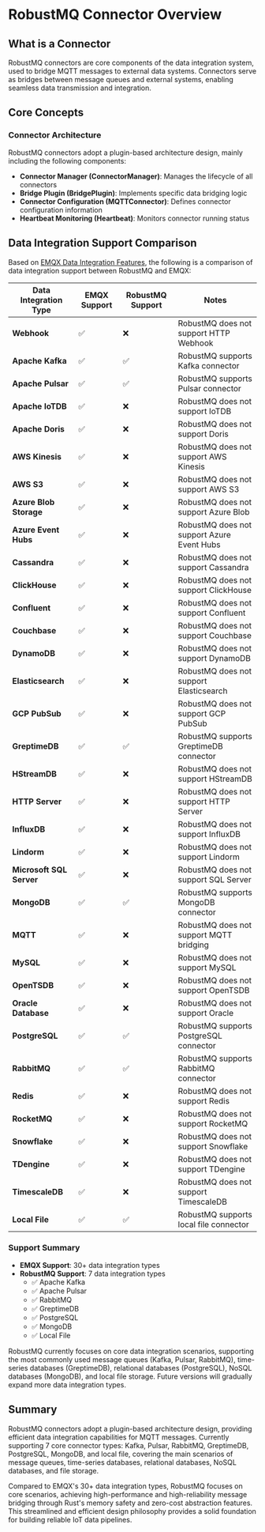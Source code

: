 # RobustMQ Connector Overview

## What is a Connector

RobustMQ connectors are core components of the data integration system, used to bridge MQTT messages to external data systems. Connectors serve as bridges between message queues and external systems, enabling seamless data transmission and integration.

## Core Concepts

### Connector Architecture

RobustMQ connectors adopt a plugin-based architecture design, mainly including the following components:

- **Connector Manager (ConnectorManager)**: Manages the lifecycle of all connectors
- **Bridge Plugin (BridgePlugin)**: Implements specific data bridging logic
- **Connector Configuration (MQTTConnector)**: Defines connector configuration information
- **Heartbeat Monitoring (Heartbeat)**: Monitors connector running status

## Data Integration Support Comparison

Based on [EMQX Data Integration Features](https://docs.emqx.com/zh/emqx/latest/getting-started/feature-comparison.html#%E6%95%B0%E6%8D%AE%E9%9B%86%E6%88%90), the following is a comparison of data integration support between RobustMQ and EMQX:

| Data Integration Type | EMQX Support | RobustMQ Support | Notes |
|----------------------|--------------|------------------|-------|
| **Webhook** | ✅ | ❌ | RobustMQ does not support HTTP Webhook |
| **Apache Kafka** | ✅ | ✅ | RobustMQ supports Kafka connector |
| **Apache Pulsar** | ✅ | ✅ | RobustMQ supports Pulsar connector |
| **Apache IoTDB** | ✅ | ❌ | RobustMQ does not support IoTDB |
| **Apache Doris** | ✅ | ❌ | RobustMQ does not support Doris |
| **AWS Kinesis** | ✅ | ❌ | RobustMQ does not support AWS Kinesis |
| **AWS S3** | ✅ | ❌ | RobustMQ does not support AWS S3 |
| **Azure Blob Storage** | ✅ | ❌ | RobustMQ does not support Azure Blob |
| **Azure Event Hubs** | ✅ | ❌ | RobustMQ does not support Azure Event Hubs |
| **Cassandra** | ✅ | ❌ | RobustMQ does not support Cassandra |
| **ClickHouse** | ✅ | ❌ | RobustMQ does not support ClickHouse |
| **Confluent** | ✅ | ❌ | RobustMQ does not support Confluent |
| **Couchbase** | ✅ | ❌ | RobustMQ does not support Couchbase |
| **DynamoDB** | ✅ | ❌ | RobustMQ does not support DynamoDB |
| **Elasticsearch** | ✅ | ❌ | RobustMQ does not support Elasticsearch |
| **GCP PubSub** | ✅ | ❌ | RobustMQ does not support GCP PubSub |
| **GreptimeDB** | ✅ | ✅ | RobustMQ supports GreptimeDB connector |
| **HStreamDB** | ✅ | ❌ | RobustMQ does not support HStreamDB |
| **HTTP Server** | ✅ | ❌ | RobustMQ does not support HTTP Server |
| **InfluxDB** | ✅ | ❌ | RobustMQ does not support InfluxDB |
| **Lindorm** | ✅ | ❌ | RobustMQ does not support Lindorm |
| **Microsoft SQL Server** | ✅ | ❌ | RobustMQ does not support SQL Server |
| **MongoDB** | ✅ | ✅ | RobustMQ supports MongoDB connector |
| **MQTT** | ✅ | ❌ | RobustMQ does not support MQTT bridging |
| **MySQL** | ✅ | ❌ | RobustMQ does not support MySQL |
| **OpenTSDB** | ✅ | ❌ | RobustMQ does not support OpenTSDB |
| **Oracle Database** | ✅ | ❌ | RobustMQ does not support Oracle |
| **PostgreSQL** | ✅ | ✅ | RobustMQ supports PostgreSQL connector |
| **RabbitMQ** | ✅ | ✅ | RobustMQ supports RabbitMQ connector |
| **Redis** | ✅ | ❌ | RobustMQ does not support Redis |
| **RocketMQ** | ✅ | ❌ | RobustMQ does not support RocketMQ |
| **Snowflake** | ✅ | ❌ | RobustMQ does not support Snowflake |
| **TDengine** | ✅ | ❌ | RobustMQ does not support TDengine |
| **TimescaleDB** | ✅ | ❌ | RobustMQ does not support TimescaleDB |
| **Local File** | ✅ | ✅ | RobustMQ supports local file connector |

### Support Summary

- **EMQX Support**: 30+ data integration types
- **RobustMQ Support**: 7 data integration types
  - ✅ Apache Kafka
  - ✅ Apache Pulsar
  - ✅ RabbitMQ
  - ✅ GreptimeDB  
  - ✅ PostgreSQL
  - ✅ MongoDB
  - ✅ Local File

RobustMQ currently focuses on core data integration scenarios, supporting the most commonly used message queues (Kafka, Pulsar, RabbitMQ), time-series databases (GreptimeDB), relational databases (PostgreSQL), NoSQL databases (MongoDB), and local file storage. Future versions will gradually expand more data integration types.

## Summary

RobustMQ connectors adopt a plugin-based architecture design, providing efficient data integration capabilities for MQTT messages. Currently supporting 7 core connector types: Kafka, Pulsar, RabbitMQ, GreptimeDB, PostgreSQL, MongoDB, and local file, covering the main scenarios of message queues, time-series databases, relational databases, NoSQL databases, and file storage.

Compared to EMQX's 30+ data integration types, RobustMQ focuses on core scenarios, achieving high-performance and high-reliability message bridging through Rust's memory safety and zero-cost abstraction features. This streamlined and efficient design philosophy provides a solid foundation for building reliable IoT data pipelines.
